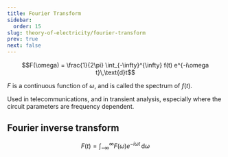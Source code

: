 ```yaml
---
title: Fourier Transform
sidebar:
  order: 15
slug: theory-of-electricity/fourier-transform
prev: true
next: false
---
```


```math
F(\omega) = \frac{1}{2\pi} \int_{-\infty}^{\infty} f(t) e^{-i\omega t}\,\text{d}t
```

$F$ is a continuous function of $\omega$, and is called the spectrum of $f(t)$.

Used in telecommunications, and in transient analysis, especially where the circuit parameters are frequency dependent.

## Fourier inverse transform

```math
F(t) = \int_{-\infty}^{\infty} F(\omega) e^{-i\omega t}\,\text{d}\omega
```

